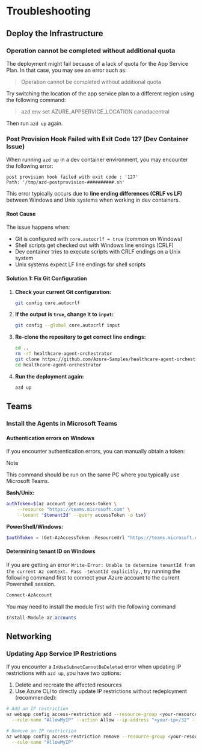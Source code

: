 # Troubleshooting

## Deploy the Infrastructure

### Operation cannot be completed without additional quota

The deployment might fail because of a lack of quota for the App Service Plan. In that case, you may see an error such as:
> Operation cannot be completed without additional quota

Try switching the location of the app service plan to a different region using the following command:
> azd env set AZURE_APPSERVICE_LOCATION canadacentral

Then run `azd up` again.

### Post Provision Hook Failed with Exit Code 127 (Dev Container Issue)

When running `azd up` in a dev container environment, you may encounter the following error:

```
post provision hook failed with exit code : '127' 
Path: '/tmp/azd-postprovision-##########.sh'
```

This error typically occurs due to **line ending differences (CRLF vs LF)** between Windows and Unix systems when working in dev containers.

#### Root Cause
The issue happens when:
- Git is configured with `core.autocrlf = true` (common on Windows)
- Shell scripts get checked out with Windows line endings (CRLF)
- Dev container tries to execute scripts with CRLF endings on a Unix system
- Unix systems expect LF line endings for shell scripts

#### Solution 1: Fix Git Configuration

1. **Check your current Git configuration:**
   ```bash
   git config core.autocrlf
   ```

2. **If the output is `true`, change it to `input`:**
   ```bash
   git config --global core.autocrlf input
   ```

3. **Re-clone the repository to get correct line endings:**
   ```bash
   cd ..
   rm -rf healthcare-agent-orchestrator
   git clone https://github.com/Azure-Samples/healthcare-agent-orchestrator.git
   cd healthcare-agent-orchestrator
   ```

4. **Run the deployment again:**
   ```bash
   azd up
   ```

## Teams

### Install the Agents in Microsoft Teams

#### Authentication errors on Windows

If you encounter authentication errors, you can manually obtain a token:

> [!NOTE]
> This command should be run on the same PC where you typically use Microsoft Teams.

**Bash/Unix:**

```sh
authToken=$(az account get-access-token \
    --resource "https://teams.microsoft.com" \
    --tenant "$tenantId" --query accessToken -o tsv)
```

**PowerShell/Windows:**

```powershell
$authToken = (Get-AzAccessToken -ResourceUrl "https://teams.microsoft.com" -Tenant $tenantId).Token
```

#### Determining tenant ID on Windows

If you are getting an error `Write-Error: Unable to determine tenantId from the current Az context. Pass -tenantId explicitly.`, try running the following command first to connect your Azure account to the current Powershell session.

```powershell
Connect-AzAccount
```

You may need to install the module first with the following command

```powershell
Install-Module az.accounts
```

## Networking

### Updating App Service IP Restrictions

If you encounter a `InUseSubnetCannotBeDeleted` error when updating IP restrictions with `azd up`, you have two options:
1. Delete and recreate the affected resources
2. Use Azure CLI to directly update IP restrictions without redeployment (recommended):

```bash
# Add an IP restriction
az webapp config access-restriction add --resource-group <your-resource-group> --name <app-name> \
  --rule-name "AllowMyIP" --action Allow --ip-address "<your-ip>/32" --priority 200

# Remove an IP restriction
az webapp config access-restriction remove --resource-group <your-resource-group> --name <app-name> \
  --rule-name "AllowMyIP"
```
